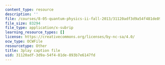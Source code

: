 ```yaml
---
content_type: resource
description: ''
file: /courses/8-05-quantum-physics-ii-fall-2013/31120adf3d9a54f481de893b7e6147fd_JjoqYkq4J6k.vtt
file_size: 83294
file_type: application/x-subrip
learning_resource_types: []
license: https://creativecommons.org/licenses/by-nc-sa/4.0/
ocw_type: OCWFile
resourcetype: Other
title: 3play caption file
uid: 31120adf-3d9a-54f4-81de-893b7e6147fd
---
```

